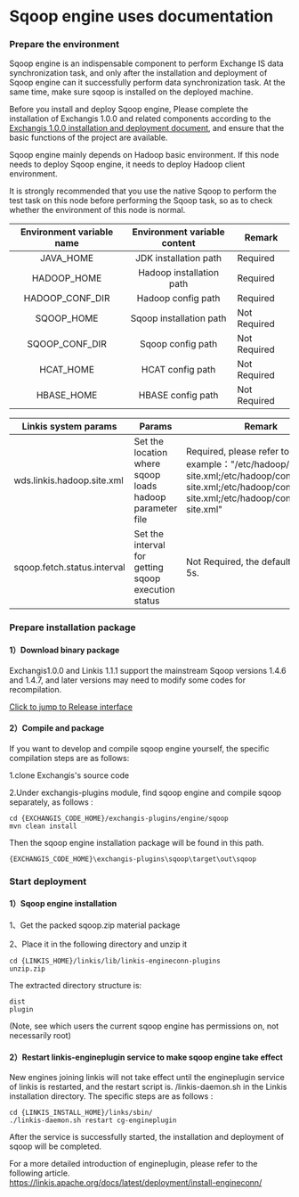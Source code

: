 # Sqoop engine uses documentation 
### Prepare the environment 
Sqoop engine is an indispensable component to perform Exchange IS data synchronization task, and only after the installation and deployment of Sqoop engine can it successfully perform data synchronization task. At the same time, make sure sqoop is installed on the deployed machine. 

Before you install and deploy Sqoop engine,  Please complete the installation of Exchangis 1.0.0 and related components according to the [Exchangis 1.0.0 installation and deployment document](https://github.com/WeBankFinTech/Exchangis/blob/dev-1.0.0/docs/en_US/ch1/exchangis_deploy_en.md), and ensure that the basic functions of the project are available. 

Sqoop engine mainly depends on Hadoop basic environment. If this node needs to deploy Sqoop engine, it needs to deploy Hadoop client environment. 

It is strongly recommended that you use the native Sqoop to perform the test task on this node before performing the Sqoop task, so as to check whether the environment of this node is normal. 

| Environment variable name | Environment variable content | Remark |
| :----: | :----: |-------|
| JAVA_HOME   | JDK installation path | Required |
| HADOOP_HOME     | Hadoop installation path | Required |
| HADOOP_CONF_DIR | Hadoop config path | Required |
| SQOOP_HOME | Sqoop installation path | Not Required |
| SQOOP_CONF_DIR | Sqoop config path | Not Required |
| HCAT_HOME | HCAT config path | Not Required |
| HBASE_HOME | HBASE config path | Not Required |


| Linkis system params        | Params                                                   | Remark                                                       |
| --------------------------- | -------------------------------------------------------- | ------------------------------------------------------------ |
| wds.linkis.hadoop.site.xml  | Set the location where sqoop loads hadoop parameter file | Required, please refer to the example："/etc/hadoop/conf/core-site.xml;/etc/hadoop/conf/hdfs-site.xml;/etc/hadoop/conf/yarn-site.xml;/etc/hadoop/conf/mapred-site.xml" |
| sqoop.fetch.status.interval | Set the interval for getting sqoop execution status      | Not Required, the default value is 5s.                       |
### Prepare installation package 
#### 1）Download binary package 

Exchangis1.0.0 and Linkis 1.1.1 support the mainstream Sqoop versions 1.4.6 and 1.4.7, and later versions may need to modify some codes for recompilation. 

[Click to jump to Release interface](https://github.com/WeBankFinTech/Exchangis/releases/tag/release-1.0.0)

#### 2）Compile and package 
If you want to develop and compile sqoop engine yourself, the specific compilation steps are as follows: 

1.clone Exchangis's source code

2.Under exchangis-plugins module, find sqoop engine and compile sqoop separately, as follows :

```
cd {EXCHANGIS_CODE_HOME}/exchangis-plugins/engine/sqoop
mvn clean install
```
Then the sqoop engine installation package will be found in this path. 
```
{EXCHANGIS_CODE_HOME}\exchangis-plugins\sqoop\target\out\sqoop
```


### Start deployment
#### 1）Sqoop engine installation 
1、Get the packed sqoop.zip material package

2、Place it in the following directory and unzip it 

```
cd {LINKIS_HOME}/linkis/lib/linkis-engineconn-plugins
unzip.zip
```
The extracted directory structure is: 
```
dist
plugin
```
(Note, see which users the current sqoop engine has permissions on, not necessarily root) 


#### 2）Restart linkis-engineplugin service to make sqoop engine take effect
New engines joining linkis will not take effect until the engineplugin service of linkis is restarted, and the restart script is. /linkis-daemon.sh in the Linkis installation directory. The specific steps are as follows :
```
cd {LINKIS_INSTALL_HOME}/links/sbin/
./linkis-daemon.sh restart cg-engineplugin
```
After the service is successfully started, the installation and deployment of sqoop will be completed. 

For a more detailed introduction of engineplugin, please refer to the following article.   
https://linkis.apache.org/docs/latest/deployment/install-engineconn/